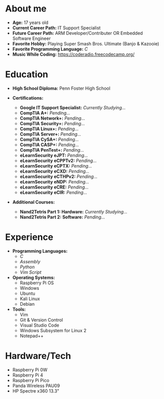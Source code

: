 # About me

- **Age:** 17 years old
- **Current Career Path:** IT Support Specialist
- **Future Career Path:** ARM Developer/Contributer OR Embedded Software Engineer
- **Favorite Hobby:** Playing Super Smash Bros. Ultimate (Banjo & Kazooie)
- **Favorite Programming Language:** *C*
- **Music While Coding:** https://coderadio.freecodecamp.org/

# Education
- **High School Diploma:** Penn Foster High School
- **Certifications:**
  - **Google IT Support Specialist:** *Currently Studying...*
  - **CompTIA A+:** *Pending...*
  - **CompTIA Network+:** *Pending...*
  - **CompTIA Security+:** *Pending...*
  - **CompTIA Linux+:** *Pending...*
  - **CompTIA Server+:** *Pending...*
  - **CompTIA CySA+:** *Pending...*
  - **CompTIA CASP+:** *Pending...*
  - **CompTIA PenTest+:** *Pending...*
  - **eLearnSecurity eJPT:** *Pending...*
  - **eLearnSecurity eCPPTv2:** *Pending...*
  - **eLearnSecurity eCPTX:** *Pending...*
  - **eLearnSecurity eCXD:** *Pending...*
  - **eLearnSecurity eCTHPv2:** *Pending...*
  - **eLearnSecurity eNDP:** *Pending...*
  - **eLearnSecurity eCRE:** *Pending...*
  - **eLearnSecurity eCIR:** *Pending...*

- **Additional Courses:**
  - **Nand2Tetris Part 1: Hardware:** *Currently Studying...*
  - **Nand2Tetris Part 2: Software:** *Pending...*

# Experience

- **Programming Languages:**
  - *C*
  - *Assembly*
  - *Python*
  - *Vim Script*
- **Operating Systems:**
  - Raspberry Pi OS
  - Windows
  - Ubuntu
  - Kali Linux
  - Debian
- **Tools:**
  - Vim
  - Git & Version Control
  - Visual Studio Code
  - Windows Subsystem for Linux 2
  - Notepad++

# Hardware/Tech
  - Raspberry Pi 0W
  - Raspberry Pi 4
  - Raspberry Pi Pico
  - Panda Wireless PAU09
  - HP Spectre x360 13.3"
